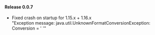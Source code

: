#### Release 0.0.7

* Fixed crash on startup for 1.15.x + 1.16.x\
  "Exception message: java.util.UnknownFormatConversionException: Conversion = ' '"